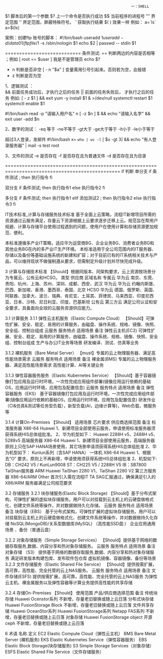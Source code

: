                                                               一：SHELL
$1 脚本后的第一个参数
$? 上一个命令是否执行成功
$$  当前程序的进程号
"" 界定范围
'' 界定范围，屏蔽特殊符号。
``获取执行结果    $( ) 效果一样  例如： a=`ls`  a=$(ls)

案例：创建ftp 账号的脚本：
#!/bin/bash
useradd $1
useradd -d /data01/ftpfile/$1 -s /sbin/nologin $1
echo $2 | passwd -- stdin $1

===========================
条件测试:  ==  判断两边的内容是否相等  ；例如  [ root == $user ] 我是不是管理员  echo $?
- n 判断是否非空   [ - n "$a" ]   变量需用引号引起来。否则若为空，会报错
- z 判断是否为空

1、逻辑测试  ：  
&&  前面任务成功后，才执行之后的任务
||  前面的任务失败后， 才执行之后的任务
例如:  [ - z $1 ]  && exit
yum -y install $1 & >/dev/null
 systemctl restart $1
 systemctl enable $1
 
 #!/bin/bash
 read -p "请输入用户名" n
 [ -z $n ] $ && echo "请输入名字" && exit
 user -add $n
 
 2、数字的测试：
 -eq 等于  -ne不等于 -gt大于  -ge大于等于  -lt小于  -le小于等于
 
 超过3人登录，发邮件
 #!/bin/bash
 x= `who | wc -l`
 [ $x -gt 3] && echo "有人登录服务器" | mail -s test root
 
 3、文件的测试
 -e 是否存在  -f  是否存在且为普通文件  -d 是否存在且为目录
 
 
 ===============================================================================================
 if 判断
 单分支
 if  条件测试 ; then
     执行指令
 fi
 
 双分支
 if  条件测试; then
    执行指令1
 else
    执行指令2
 fi
 
 多分支
  if  条件测试; then
    执行指令1
 elif  添加测试2 ; then
    执行指令2
 else
    执行指令3
 fi



IT技术标准_计算与存储服务技术标准
基于全面上云策略，流程IT新增项目所需的资源通过云服务满足，存量云下资源根据上云要求逐步迁移上云。规范旨在帮用户规避、计算与存储平台使用过程遇到的问题，使用户在使用计算和存储资源更加规范、便利。

本标准遵循多产业IT策略，适应华为运营商BG、企业业务BG、消费者业务BG和其他业务BG在内的多产业IT生产环境。
本标准适用于全公司范围内的IT服务器、存储以及备份等基础设施系统的新建和扩容；对于目前已有的IT系统相关技术与产品，可以维持现状不做强制遵从要求，但需制定升级计划并尽快完成升级。


3	计算与存储技术标准
【Should】根据同版本、同架构要求，云上资源按场景分为专属云、公有云和HCSO。
类型	供应商	区域名称
专属云	华为云	南京、东莞、贵阳、杭州、上海、苏州、深圳、成都、西安、武汉
华为云	华为云	约翰内斯堡、巴西、新加坡、香港、墨西哥、泰国、北京
HCSO	华为云	德国、俄罗斯、英国、阿联酋、加拿大、波兰、瑞典、肯尼亚、土耳其、菲律宾、马来西亚、印度尼西亚、日本、沙特、尼日利亚、印度、巴基斯坦
公有云	第三方云	满足公司认证和安全要求，具备面向全球的云服务资源供应能力。

3.1	计算服务
3.1.1	弹性云主机服务（Elastic Compute Cloud）
【Should】可弹性扩展、安全、稳定、易用的计算服务，由磁盘、操作系统、规格、镜像、快照、安全组、控制台组成
云服务	服务特点	适用场景	备注
弹性云主机(EC2)	可弹性扩展、安全、稳定、易用的计算服务，由磁盘、操作系统、规格、镜像、快照、安全组、控制台组成	生产与办公IT业务等场景
研发编译、测试、仿真等业务	


3.1.2	裸机服务（Bare Metal Server）
【must】专属的云上物理服务器、满足高性能场景需求
云服务	服务特点	适用场景	备注
裸金属(BMS)	专属的云上物理服务器、满足高性能场景需求	高性能计算、AI等关键业务	


3.1.3	弹性容器服务服务（Elastic Kubernetes Service）
【Should】基于容器镜像打包应用及运行时环境，一次性完成应用组件部署(镜像应用运行依赖的基础OS，应用运行时环境，应用包及配置信息)
云服务	服务特点	适用场景	备注
弹性容器服务（EKS）	基于容器镜像打包应用及运行时环境，一次性完成应用组件部署(镜像应用运行依赖的基础OS，应用运行时环境，应用包及配置信息) 	研发作业（CI&仿真&测试等任务型负载），新型负载(AI，边缘计算等)，Web负载，微服务等	


3.1.4	计算On-Premises
	【Should】
适用场景	芯片要求	供应商选择范围	备注
标准服务器	X86-64	Huawei
	1、新建项目全部使用云服务，申请使用标准服务器须获得系统HIS总体组批准。
2、华为机型如下：
Huawei 2288H v5、2488H v5、5288v5
高端服务器	X86-64	Huawei	1、新建项目全部使用云服务，高端服务器原则上只在SAP HANA场景使用，其它场景申请须获得系统HIS总体组批准
2、华为机型如下：
Kunlun系列（含SAP HANA）
一体机	X86-64	Huawei	1、根据去”O” 要求，原则上不再新增，申请使用须获得系统HIS总体组批准
2、机型如下:
DB：CH242 V5 / KunLun9008 
ST：CH225 V5 / 2288H V5
IB：SB7800
TaiShan服务器	ARM	Huawei	TaiShan 2280 V1、TaiShan 2280 V2
第三方服务器	X86-64/ARM	Other	首次引入需在流程IT TA SAG汇报通过，确保满足引入的X86/ARM 服务器满足公司规范要求




3.2	存储服务
3.2.1	块存储服务(Elastic Block Storage)
【Should】基于分布式架构，可弹性扩展的虚拟块存储服务。用户可以对挂载到云主机上的云硬盘做格式化、创建文件系统等操作，并对数据做持久化存储。
云服务	服务特点	适用场景	备注
块存储（EBS）	基于分布式架构，可弹性扩展的虚拟块存储服务。用户可以对挂载到云主机上的云硬盘做格式化、创建文件系统等操作，并对数据做持久化存储	NoSQL(MongoDB)/关系型数据库(MySQL) （高性能SSD盘:）
企业应用通用场景
、备份（普通云盘）	

3.2.2	对象存储服务（Simple Storage Services）
【Should】提供基于网络的数据存取服务,数据、内容分享和热对象存储服务。
云服务	服务特点	适用场景	备注
对象存储 （S3）	提供基于网络的数据存取服务,数据、内容分享和热对象存储服务	满足研发版本构建包库、发布软件包仓库
虚拟机镜像、容器镜像、备份等场景	
3.2.3	文件存储服务（Elastic Shared File Service）
【Should】提供按需扩展，高可靠，高性能、完全托管的云上NAS服务。
云服务	服务特点	适用场景	备注
文件存储(ESFS)	提供按需扩展，高可靠，高性能、完全托管的云上NAS服务	为弹性云主机、裸金属服务以及弹性容器等计算业务提供高性能的共享存储	

3.2.4	存储On-Premises
	【Should】
使用范围	产品/供应商选择范围	备注
传统块存储	Huawei Ocenstor系列	不新增，存量老旧替换或随上云日落 
分布式块存储	Huawei FusionStorage Block	不新增，存量老旧替换或随上云日落
文件共享存储	Huawei OceanStor系列
Huawei FusionStorage系列
Netapp FAS系列	不新增，存量老旧替换或随上云日落
对象存储	Huawei FusionStorage object
开源ceph 	不新增，存量老旧替换或随上云日落






6	术语
名称	定义
EC2	Elastic Compute Cloud（弹性云主机）
BMS	Bare Metal Server (裸机服务)
EKS	Elastic Kubernetes Service（弹性容器服务）
EBS	Elastic Block Storage(块存储服务)
S3	Simple Storage Services（对象存储）
ESFS	Elastic Shared File Service（文件存储服务）


